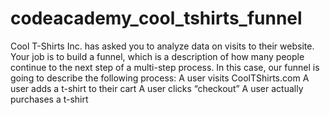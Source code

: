 # codeacademy_cool_tshirts_funnel
Cool T-Shirts Inc. has asked you to analyze data on visits to their website. Your job is to build a funnel, which is a description of how many people continue to the next step of a multi-step process.  In this case, our funnel is going to describe the following process:  A user visits CoolTShirts.com A user adds a t-shirt to their cart A user clicks “checkout” A user actually purchases a t-shirt
